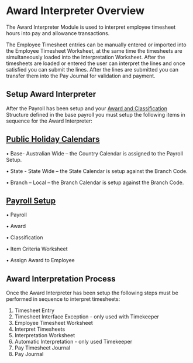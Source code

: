 # Award Interpreter Overview

The Award Interpreter Module is used to interpret employee timesheet hours into pay and allowance transactions. 

The Employee Timesheet entries can be manually entered or imported into the Employee Timesheet Worksheet, at the same time the timesheets are simultaneously loaded into the Interpretation Worksheet. After the timesheets are loaded or entered the user can interpret the lines and once satisfied you can submit the lines. After the lines are submitted you can transfer them into the Pay Journal for validation and payment.
 
 
## Setup Award Interpreter

After the Payroll has been setup and your [Award and Classification](au-payroll-setup-awards.md) Structure defined in the base payroll you must setup the following items in sequence for the Award Interpreter:

## [Public Holiday Calendars](au-payroll-setup-public-holiday-calendar.md)

•	Base- Australian Wide – the Country Calendar is assigned to the Payroll Setup.

•	State - State Wide – the State Calendar is setup against the Branch Code.

•	Branch – Local – the Branch Calendar is setup against the Branch Code.

## [Payroll Setup](au-payroll-setup-payroll-controls-payroll-setup.md)

•	Payroll

•	Award

•	Classification

•	Item Criteria Worksheet

•	Assign Award to Employee

## Award Interpretation Process 

Once the Award Interpreter has been setup the following steps must be performed in sequence to interpret timesheets:

1.	Timesheet Entry
2.	Timesheet Interface Exception - only used with Timekeeper
3.	Employee Timesheet Worksheet 
4.	Interpret Timesheets
5.	Interpretation Worksheet
6.	Automatic Interpretation - only used Timekeeper
7.	Pay Timesheet Journal
8.	Pay Journal
 
